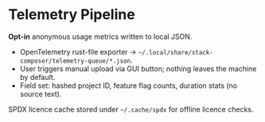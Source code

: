 # Telemetry Pipeline

**Opt-in** anonymous usage metrics written to local JSON.

- OpenTelemetry rust-file exporter → `~/.local/share/stack-composer/telemetry-queue/*.json`.
- User triggers manual upload via GUI button; nothing leaves the machine by default.
- Field set: hashed project ID, feature flag counts, duration stats (no source text).

SPDX licence cache stored under `~/.cache/spdx` for offline licence checks.
